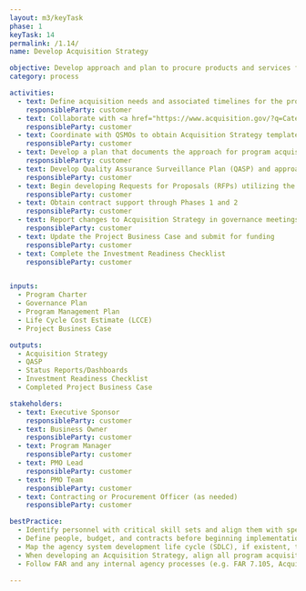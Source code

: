 ```yaml
---
layout: m3/keyTask
phase: 1
keyTask: 14
permalink: /1.14/
name: Develop Acquisition Strategy 

objective: Develop approach and plan to procure products and services for customer planning and to support activities for which customer is responsible throughout the migration.
category: process

activities:
  - text: Define acquisition needs and associated timelines for the program which may include support for program management, change management, business process reengineering, data management, interface development, and integration
    responsibleParty: customer
  - text: Collaborate with <a href="https://www.acquisition.gov/?q=Category_Management">category manager</a> to identify Acquisition Strategy
    responsibleParty: customer
  - text: Coordinate with QSMOs to obtain Acquisition Strategy templates (e.g. Statements of Work) and other relevant Acquisition Strategy documentation, if available
    responsibleParty: customer
  - text: Develop a plan that documents the approach for program acquisition for support services as well as provider migration and operations and maintenance (O&M)
    responsibleParty: customer 
  - text: Develop Quality Assurance Surveillance Plan (QASP) and approach to monitor metrics and performance of provider during the migration
    responsibleParty: customer
  - text: Begin developing Requests for Proposals (RFPs) utilizing the <a href="https://www.ussm.gov/fibf/">Federal Integrated Business Framework (FIBF)</a> standards, Requests for Quotes (RFQs), and Performance Work Statements (PWSs) to procure support or other services for activities the customer will be performing
    responsibleParty: customer
  - text: Obtain contract support through Phases 1 and 2
    responsibleParty: customer
  - text: Report changes to Acquisition Strategy in governance meetings and Status Reports/Dashboards
    responsibleParty: customer 
  - text: Update the Project Business Case and submit for funding
    responsibleParty: customer
  - text: Complete the Investment Readiness Checklist
    responsibleParty: customer


inputs:
  - Program Charter  
  - Governance Plan
  - Program Management Plan
  - Life Cycle Cost Estimate (LCCE) 
  - Project Business Case

outputs:
  - Acquisition Strategy 
  - QASP
  - Status Reports/Dashboards 
  - Investment Readiness Checklist
  - Completed Project Business Case

stakeholders:
  - text: Executive Sponsor
    responsibleParty: customer
  - text: Business Owner
    responsibleParty: customer
  - text: Program Manager
    responsibleParty: customer
  - text: PMO Lead
    responsibleParty: customer
  - text: PMO Team
    responsibleParty: customer
  - text: Contracting or Procurement Officer (as needed)
    responsibleParty: customer

bestPractice:
  - Identify personnel with critical skill sets and align them with specific program activities; bring on Subject Matter Experts (SMEs) and information technology (IT) personnel early to ensure a successful migration in later phases
  - Define people, budget, and contracts before beginning implementation activities; align activities to specific resources in the Initial Master Schedule
  - Map the agency system development life cycle (SDLC), if existent, to the M3 framework to identify appropriate agency documentation and templates that can be adapted to the M3 framework in order  to minimize re-work
  - When developing an Acquisition Strategy, align all program acquisitions with the Resource Management Plan, define scope and period of performance for each contract, integrate Contracting Officer’s Representative (COR), and define types of contracts and acquisition methods for all planned program acquisitions
  - Follow FAR and any internal agency processes (e.g. FAR 7.105, Acquisition Strategy, written plans)

---
```


